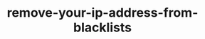 ---
title: remove-your-ip-address-from-blacklists
displayName: IP address is in the blacklists
published: true
order: 30
toc:
pageTitle: Remove your IP address from blacklists | Gcore
pageDescription: Learn how to remove your IP address from blacklists.
redirect: /hosting/virtual-servers/troubleshooting/remove-your-ip-address-from-blacklists 
---